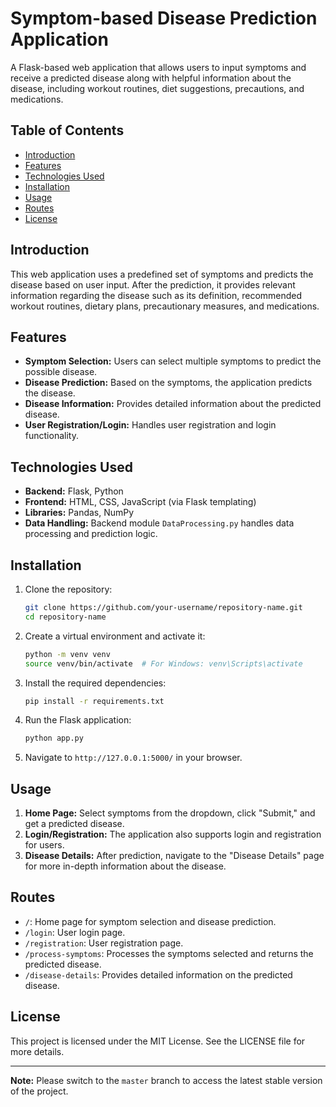 # Symptom-based Disease Prediction Application

A Flask-based web application that allows users to input symptoms and receive a predicted disease along with helpful information about the disease, including workout routines, diet suggestions, precautions, and medications.

## Table of Contents
- [Introduction](#introduction)
- [Features](#features)
- [Technologies Used](#technologies-used)
- [Installation](#installation)
- [Usage](#usage)
- [Routes](#routes)
- [License](#license)

## Introduction
This web application uses a predefined set of symptoms and predicts the disease based on user input. After the prediction, it provides relevant information regarding the disease such as its definition, recommended workout routines, dietary plans, precautionary measures, and medications.

## Features
- **Symptom Selection:** Users can select multiple symptoms to predict the possible disease.
- **Disease Prediction:** Based on the symptoms, the application predicts the disease.
- **Disease Information:** Provides detailed information about the predicted disease.
- **User Registration/Login:** Handles user registration and login functionality.

## Technologies Used
- **Backend:** Flask, Python
- **Frontend:** HTML, CSS, JavaScript (via Flask templating)
- **Libraries:** Pandas, NumPy
- **Data Handling:** Backend module `DataProcessing.py` handles data processing and prediction logic.

## Installation
1. Clone the repository:
    ```bash
    git clone https://github.com/your-username/repository-name.git
    cd repository-name
    ```

2. Create a virtual environment and activate it:
    ```bash
    python -m venv venv
    source venv/bin/activate  # For Windows: venv\Scripts\activate
    ```

3. Install the required dependencies:
    ```bash
    pip install -r requirements.txt
    ```

4. Run the Flask application:
    ```bash
    python app.py
    ```

5. Navigate to `http://127.0.0.1:5000/` in your browser.

## Usage
1. **Home Page:** Select symptoms from the dropdown, click "Submit," and get a predicted disease.
2. **Login/Registration:** The application also supports login and registration for users.
3. **Disease Details:** After prediction, navigate to the "Disease Details" page for more in-depth information about the disease.

## Routes
- `/`: Home page for symptom selection and disease prediction.
- `/login`: User login page.
- `/registration`: User registration page.
- `/process-symptoms`: Processes the symptoms selected and returns the predicted disease.
- `/disease-details`: Provides detailed information on the predicted disease.

## License
This project is licensed under the MIT License. See the LICENSE file for more details.

---

**Note:** Please switch to the `master` branch to access the latest stable version of the project.
